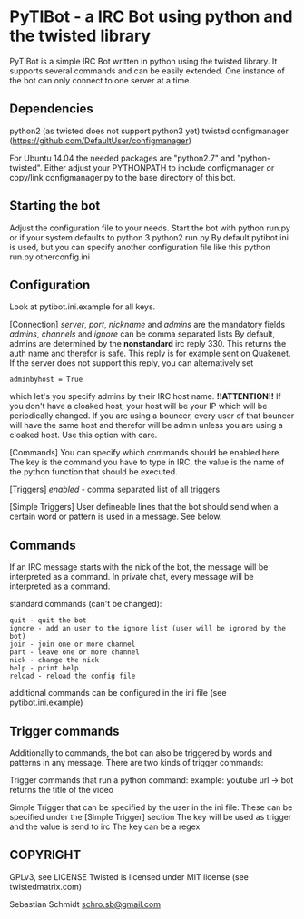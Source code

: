 PyTIBot - a IRC Bot using python and the twisted library
========================================================
PyTIBot is a simple IRC Bot written in python using the twisted library.
It supports several commands and can be easily extended. One instance of the
bot can only connect to one server at a time.


Dependencies
------------
python2 (as twisted does not support python3 yet)
twisted
configmanager (https://github.com/DefaultUser/configmanager)

For Ubuntu 14.04 the needed packages are "python2.7" and "python-twisted".
Either adjust your PYTHONPATH to include configmanager or copy/link
configmanager.py to the base directory of this bot.

Starting the bot
----------------
Adjust the configuration file to your needs.
Start the bot with
    python run.py
or if your system defaults to python 3
    python2 run.py
By default pytibot.ini is used, but you can specify another configuration
file like this
    python run.py otherconfig.ini


Configuration
-------------
Look at pytibot.ini.example for all keys.

[Connection]
*server*, *port*, *nickname* and *admins* are the mandatory fields
*admins*, *channels* and *ignore* can be comma separated lists
By default, admins are determined by the **nonstandard** irc reply 330. This
returns the auth name and therefor is safe. This reply is for example sent on
Quakenet. If the server does not support this reply, you can alternatively set
```
adminbyhost = True
```
which let's you specify admins by their IRC host name.
**!!ATTENTION!!**
If you don't have a cloaked host, your host will be your IP which will be
periodically changed. If you are using a bouncer, every user of that bouncer
will have the same host and therefor will be admin unless you are using a
cloaked host. Use this option with care.

[Commands]
You can specify which commands should be enabled here.
The key is the command you have to type in IRC, the value is the name of the
python function that should be executed.

[Triggers]
*enabled* - comma separated list of all triggers

[Simple Triggers]
User defineable lines that the bot should send when a certain word or pattern
is used in a message. See below.


Commands
--------
If an IRC message starts with the nick of the bot, the message will be
interpreted as a command. In private chat, every message will be interpreted
as a command.

standard commands (can't be changed):
```
quit - quit the bot
ignore - add an user to the ignore list (user will be ignored by the bot)
join - join one or more channel
part - leave one or more channel
nick - change the nick
help - print help
reload - reload the config file
```

additional commands can be configured in the ini file (see pytibot.ini.example)


Trigger commands
----------------
Additionally to commands, the bot can also be triggered by words and patterns
in any message. There are two kinds of trigger commands:

Trigger commands that run a python command:
example: youtube url -> bot returns the title of the video

Simple Trigger that can be specified by the user in the ini file:
These can be specified under the [Simple Trigger] section
The key will be used as trigger and the value is send to irc
The key can be a regex


COPYRIGHT
---------
GPLv3, see LICENSE
Twisted is licensed under MIT license (see twistedmatrix.com)

Sebastian Schmidt
schro.sb@gmail.com

